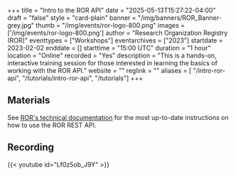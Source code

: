 +++
title = "Intro to the ROR API" 
date = "2025-05-13T15:27:22-04:00"  
draft = "false" 
style = "card-plain" 
banner = "/img/banners/ROR_Banner-grey.jpg" 
thumb = "/img/events/ror-logo-800.png" 
images = ['/img/events/ror-logo-800.png']
author = "Research Organization Registry (ROR)" 
eventtypes = ["Workshops"]
eventarchives = ["2023"]
startdate = 2023-02-02
enddate = []
starttime = "15:00 UTC"
duration = "1 hour"
location = "Online"
recorded = "Yes"
description = "This is a hands-on, interactive training session for those interested in learning the basics of working with the ROR API."
website = ""
reglink = ""
aliases = [ 
"/intro-ror-api",
"/tutorials/intro-ror-api",
"/tutorials"]
+++

## Materials 

See [ROR's technical documentation](https://ror.readme.io) for the most up-to-date instructions on how to use the ROR REST API. 

## Recording 

{{< youtube id="Lf0z5ob_J9Y" >}}

 

